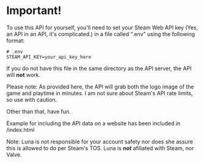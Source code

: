 # Important!
To use this API for yourself, you'll need to set your Steam Web API key (Yes, an API in an API, it's complicated.) in a file called ".env" using the following format:
```
# .env
STEAM_API_KEY=your_api_key_here
```
If you do not have this file in the same directory as the API server, the API will **not** work.

Please note: As provided here, the API will grab both the logo image of the game and playtime in minutes. I am not sure about Steam's API rate limits, so use with caution.

Other than that, have fun.

Example for including the API data on a website has been included in /index.html

Note: Luna is not responsible for your account safety nor does she assure this is allowed to do per Steam's TOS. Luna is ***not*** afiliated with Steam, nor Valve.